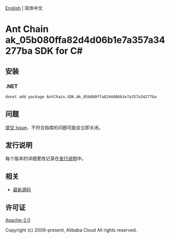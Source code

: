 [English](README.md) | 简体中文

# Ant Chain ak_05b080ffa82d4d06b1e7a357a34277ba SDK for C#

## 安装

### .NET

```bash
donet add package AntChain.SDK.Ak_05b080ffa82d4d06b1e7a357a34277ba
```

## 问题

[提交 Issue](https://github.com/alipay/antchain-openapi-prod-sdk/issues/new)，不符合指南的问题可能会立即关闭。

## 发行说明

每个版本的详细更改记录在[发行说明](./ChangeLog.txt)中。

## 相关

* [最新源码](https://github.com/antchain-openapi-prod-sdk)

## 许可证

[Apache-2.0](http://www.apache.org/licenses/LICENSE-2.0)

Copyright (c) 2009-present, Alibaba Cloud All rights reserved.
